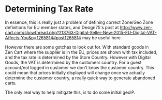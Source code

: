 Determining Tax Rate
============

In essence, this is really just a problem of defining correct  Zone/Geo Zone definitions for EU member states, and Design75's post at http://www.zen-cart.com/showthread.php?213763-Digital-Seller-New-2015-EU-Digital-VAT-Affects-You&p=1265814#post1265814 may be useful here.

However there are some gotchas to look out for.
With standard goods in Zen Cart where the supplier is in the EU, prices are shown with tax included, and the tax rate is determined by the Store Country.
However with Digital Goods, the VAT is determined by the customers country. For a guest account/not logged in customer we don't know the customer country. This could mean that prices initially displayed will change once we actually determine the customer country, a really quick way to generate abandoned carts.

The only real way to help mitigate this, is to do some initial geoIP.
